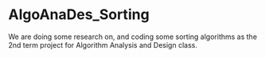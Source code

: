 # AlgoAnaDes_Sorting

We are doing some research on, and coding some sorting algorithms as the 2nd term project for Algorithm Analysis and Design class.


